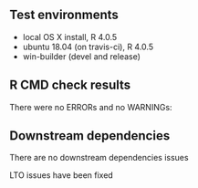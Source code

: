 ## Test environments
* local OS X install, R 4.0.5
* ubuntu 18.04 (on travis-ci), R 4.0.5
* win-builder (devel and release)

## R CMD check results
There were no ERRORs and no WARNINGs:

## Downstream dependencies
There are no downstream dependencies issues

LTO issues have been fixed
